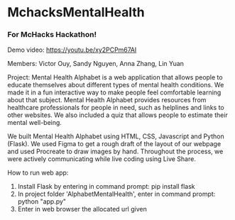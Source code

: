 # MchacksMentalHealth
### For McHacks Hackathon!

Demo video: https://youtu.be/xy2PCPm67AI

Members:
Victor Ouy,
Sandy Nguyen,
Anna Zhang,
Lin Yuan

Project:
Mental Health Alphabet is a web application that allows people to educate themselves about different types of mental health conditions. We made it in a fun interactive way to make people feel comfortable learning about that subject. Mental Health Alphabet provides resources from healthcare professionals for people in need, such as helplines and links to other websites. We also included a quiz that allows people to estimate their mental well-being.

We built Mental Health Alphabet using HTML, CSS, Javascript and Python (Flask). We used Figma to get a rough draft of the layout of our webpage and used Procreate to draw images by hand. Throughout the process, we were actively communicating while live coding using Live Share.


How to run web app:
1. Install Flask by entering in command prompt:  pip install flask
2. In project folder 'AlphabetMentalHealth', enter in command prompt:  python "app.py"
3. Enter in web browser the allocated url given
